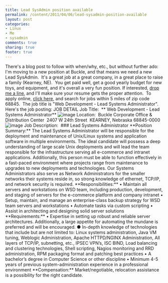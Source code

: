 ```yaml
---
title: Lead SysAdmin position available
permalink: /content/2011/04/06/lead-sysadmin-position-available
layout: post
categories:
- Linux
- Me
- sysadmin
comments: true
sharing: true
footer: true
---
```

There's a blog post to follow with when/why, etc., but without
further ado: I'm moving to a new position at Buckle, and that means
we need a new Lead SysAdmin.  It's a great job at a great company,
in a great place to raise a family (Kearney, NE).  You get paid
well, get a good yearly budget for new toys, and equipment, and
it's overall a very fun position. If interested, [drop me a
line](http://sysadminsjourney.com/contact), and I'll make sure your
resume gets the proper attention.  To apply online, [click
here](https://storefront.kenexa.com/buckle/cc/CCJobSearchAction.ss?command=CCSearchPage),
and search for jobs within 5 miles of zip code 68845.  The job
title is "Web Development - Lead Systems Administrator". Here's the
job posting: JOB DETAIL Job Title:  \*\* Web Development - Lead
Systems Administrator\*\*
![image](https://storefront.kenexa.com/buckle/cc/images/orange\_line.gif)
Location:  Buckle Corporate Office & Distribution Center  2407 W
24th Street  KEARNEY, Nebraska 68845-0000
![image](https://storefront.kenexa.com/buckle/cc/images/orange\_line.gif)
Job Description:  \#\#\# Lead Systems Administrator \*\*Position
Summary:\*\* The Lead Systems Administrator will be responsible for
the deployment and maintenance of Unix/Linux systems and
application software in multiple environments. The ideal candidate
will possess a deep understanding of large scale Unix deployments
and will lead the team responsible for the infrastructure serving
all e-commerce and intranet applications. Additionally, this person
must be able to function effectively in a fast-paced environment
where projects range from maintenance to upgrades to new
deployments and technologies. Our Systems Administrators also serve
as Network Administrators for the smaller networks their systems
reside in, so strong knowledge of ethernet, TCP/IP, and network
security is required. \*\*Responsibilities:\*\* • Maintain all
servers and workstations on WSD team, including production,
development, and staging of servers for the e-commerce platform and
company intranet • Setup, maintain, and manage an enterprise-class
backup strategy for WSD team servers and workstations • Automate
tasks via custom scripting • Assist in architecting and designing
solid server solutions \*\*Requirements:\*\* • Expertise in setting
up robust and reliable server architectures. Additionally, a large
appetite for automating the mundane is preferred and will be
encouraged. ● In-depth knowledge of technologies that include but
are not limited to: Linux systems administration, Java VM tuning,
Weblogic Administration, Apache HTTPD/NGINX Administration, All
layers of TCP/IP, subnetting, etc., IPSEC VPN’s, ISC BIND, Load
balancing and clustering technologies, Shell scripting, Nagios
monitoring and RRD administration, RPM packaging format and
patching best practices • A bachelor’s degree in Computer Science
or other discipline • Minimum 4-5 years of previous
system-administration experience in a professional environment
\*\*Compensation:\*\* Market/negotiable, relocation assistance is a
possibility for the right candidate.


